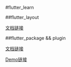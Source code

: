 #flutter_learn

##flutter_layout

[文档链接](https://github.com/surrenderios/flutter_learn/blob/master/flutter_layout/Flutter布局.md)

##flutter_package && plugin

[文档链接](https://github.com/surrenderios/flutter_learn/blob/master/flutter_package/package%20%26%20plugin.md)

[Demo链接](https://github.com/surrenderios/flutter_learn/tree/master/flutter_package)
